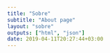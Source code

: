 ```yaml
---
title: "Sobre"
subtitle: "About page"
layout: "sobre"
outputs: ["html", "json"]
date: 2019-04-11T20:27:44+03:00
---
```

